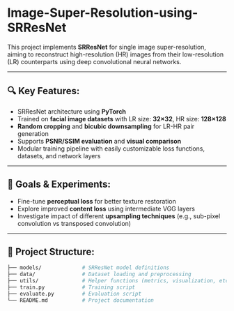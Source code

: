 # Image-Super-Resolution-using-SRResNet

This project implements **SRResNet** for single image super-resolution, aiming to reconstruct high-resolution (HR) images from their low-resolution (LR) counterparts using deep convolutional neural networks.

---

## 🔍 Key Features:

- SRResNet architecture using **PyTorch**
- Trained on **facial image datasets** with LR size: **32×32**, HR size: **128×128**
- **Random cropping** and **bicubic downsampling** for LR-HR pair generation
- Supports **PSNR/SSIM evaluation** and **visual comparison**
- Modular training pipeline with easily customizable loss functions, datasets, and network layers

---

## 🧪 Goals & Experiments:

- Fine-tune **perceptual loss** for better texture restoration
- Explore improved **content loss** using intermediate VGG layers
- Investigate impact of different **upsampling techniques** (e.g., sub-pixel convolution vs transposed convolution)

---

## 📁 Project Structure:

```bash
├── models/             # SRResNet model definitions  
├── data/               # Dataset loading and preprocessing  
├── utils/              # Helper functions (metrics, visualization, etc.)  
├── train.py            # Training script  
├── evaluate.py         # Evaluation script  
└── README.md           # Project documentation
